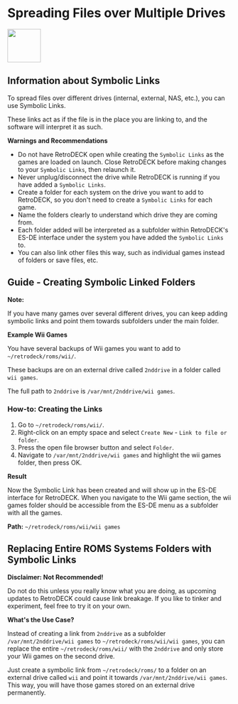 # Spreading Files over Multiple Drives

<img src="../../../wiki_icons/pixelitos/drive-harddisk.png" width="75">

## Information about Symbolic Links

To spread files over different drives (internal, external, NAS, etc.), you can use Symbolic Links. 

These links act as if the file is in the place you are linking to, and the software will interpret it as such.

**Warnings and Recommendations**

- Do not have RetroDECK open while creating the `Symbolic Links` as the games are loaded on launch. Close RetroDECK before making changes to your `Symbolic Links`, then relaunch it.
- Never unplug/disconnect the drive while RetroDECK is running if you have added a `Symbolic Links`.
- Create a folder for each system on the drive you want to add to RetroDECK, so you don't need to create a `Symbolic Links` for each game.
- Name the folders clearly to understand which drive they are coming from.
- Each folder added will be interpreted as a subfolder within RetroDECK's ES-DE interface under the system you have added the `Symbolic Links` to.
- You can also link other files this way, such as individual games instead of folders or save files, etc.

## Guide - Creating Symbolic Linked Folders

**Note:**

If you have many games over several different drives, you can keep adding symbolic links and point them towards subfolders under the main folder.

**Example Wii Games**

You have several backups of Wii games you want to add to `~/retrodeck/roms/wii/`. 

These backups are on an external drive called `2nddrive` in a folder called `wii games`.

The full path to `2nddrive` is `/var/mnt/2nddrive/wii games`.


### How-to: Creating the Links

1. Go to `~/retrodeck/roms/wii/`.
2. Right-click on an empty space and select `Create New` - `Link to file or folder`.
3. Press the open file browser button and select `Folder`.
4. Navigate to `/var/mnt/2nddrive/wii games` and highlight the wii games folder, then press OK.

**Result** 

Now the Symbolic Link has been created and will show up in the ES-DE interface for RetroDECK. When you navigate to the Wii game section, the wii games folder should be accessible from the ES-DE menu as a subfolder with all the games.

**Path:** `~/retrodeck/roms/wii/wii games`

## Replacing Entire ROMS Systems Folders with Symbolic Links

**Disclaimer: Not Recommended!**

Do not do this unless you really know what you are doing, as upcoming updates to RetroDECK could cause link breakage. If you like to tinker and experiment, feel free to try it on your own.

**What's the Use Case?**

Instead of creating a link from `2nddrive` as a subfolder `/var/mnt/2nddrive/wii games` to `~/retrodeck/roms/wii/wii games`, you can replace the entire `~/retrodeck/roms/wii/` with the `2nddrive` and only store your Wii games on the second drive.

Just create a symbolic link from `~/retrodeck/roms/` to a folder on an external drive called `wii` and point it towards `/var/mnt/2nddrive/wii games`. This way, you will have those games stored on an external drive permanently.
